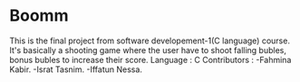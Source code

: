 # Boomm
This is the final project from software developement-1(C language) course.
It's basically a shooting game where the user have to shoot falling bubles, bonus bubles to increase their score.
Language : C
Contributors :
-Fahmina Kabir.
-Israt Tasnim.
-Iffatun Nessa.
